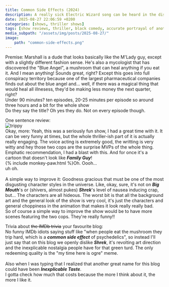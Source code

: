 ```yaml
---
title: Common Side Effects (2024)
description: A really sick Electric Wizard song can be heard in the distance
date: 2025-08-27 22:06:59 +0200
categories: [shows, thriller shows]
tags: [show reviews, thriller, black comedy, accurate portrayal of another country, altered states, body horror, buttsploitation, cool weird crap, eat the rich, featuring a dog, featuring the most obnoxious people on earth, hagsploitation, just shaman stuff, middleofnowherecore, spooky painting, why would you touch that, ñam ñam que rico, they say the title]
media_subpath: "/assets/img/posts/2025-08-27/"
image:
    path: "common-side-effects.png"
---
```

<span class="reviewsection">Premise:</span> Marshall is a dude that looks basically like the M'Lady guy, except with a slightly different fashion sense. He's also a mycologist that has discovered the "Blue Angel", a mushroom that can heal anything if you eat it. And I mean anything! Sounds great, right? Except this goes into full conspiracy territory because one of the largest pharmaceutical companies finds out about the blue angel and... well, if there was a magical thing that would heal all illnesess, they'd be making less money the next quarter, right?<br/>
<span class="reviewsection">Under 90 minutes?</span> ten episodes, 20-25 minutes per episode so around three hours and a bit for the whole show<br/>
<span class="reviewsection">Do they say the title?</span> Oh yes they do. Not on every episode though.

<span class="reviewsection">One sentence review:</span><br/>![trippy](trippy.gif)<br/>
<span class="reviewsection">Okay, more:</span> Yeah, this was a seriously fun show, I had a great time with it. It can be very funny at times, but the whole thriller-ish part of it is actually really engaging. The voice acting is extremely good, the writting is very witty and hey those two cops are the surprise MVPs of the whole thing. Emphatic recommendation, I had a blast with this. And for once it's a cartoon that doesn't look like ***Family Guy***!<br/>{% include monkey-paw.html %}Oh. Oooh...<br/>uh oh.<br/><br/>
<span class="reviewsection">A simple way to improve it:</span> Goodness gracious that must be one of the most disgusting character styles in the universe. Like, okay, sure, it's not on ***Big Mouth***'s or (shivers, almost pukes) ***Shrek***'s level of nausea inducing crap, but... The characters are all hideous. The worst bit is that all the background art and the general look of the show is very cool, it's just the characters and general choppiness in the animation that makes it look really really bad.<br/>So of course a simple way to improve the show would be to have more scenes featuring the two cops. They're really funny!!

<span class="reviewsection">Trivia about ~~the IMDb trivia~~ your favourite blog:</span><br/> No funny IMDb idiots saying stuff like "when people eat the mushroom they trip hard, which is a ***common side effect*** of psychedelics", so instead I'll just say that on this blog we openly dislike ***Shrek***, it's revolting art direction and the inexplicable nostalgia people have for that green turd. The only redeeming quality is the "my time here is ogre" meme.<br/><br/>Also when I was typing that I realized that another great name for this blog could have been ***Inexplicable Taste***.<br/>I gotta check how much that costs because the more I think about it, the more I like it.
